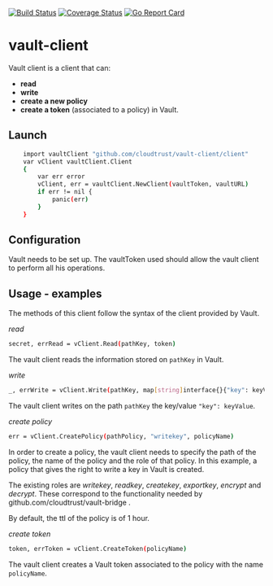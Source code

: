 [![Build Status](https://travis-ci.org/cloudtrust/vault-client.svg?branch=master)](https://travis-ci.org/cloudtrust/vault-client)
[![Coverage Status](https://coveralls.io/repos/github/cloudtrust/vault-client/badge.svg?branch=master)](https://coveralls.io/github/cloudtrust/vault-client?branch=master)
 [![Go Report Card](https://goreportcard.com/badge/github.com/cloudtrust/vault-client)](https://goreportcard.com/report/github.com/cloudtrust/vault-client)

# vault-client

Vault client is a client that can:

- **read**
- **write**
- **create a new policy**
- **create a token** (associated to a policy) in Vault. 


## Launch 

```bash
    import vaultClient "github.com/cloudtrust/vault-client/client"
	var vClient vaultClient.Client
	{
		var err error
		vClient, err = vaultClient.NewClient(vaultToken, vaultURL)
		if err != nil {
			panic(err)
		}
	}

``` 

## Configuration 

Vault needs to be set up. The vaultToken used should allow the vault client to perform all his operations.  

## Usage - examples

The methods of this client follow the syntax of the client provided by Vault. 

*read*

```bash
secret, errRead = vClient.Read(pathKey, token)
```
The vault client reads the information stored on ```pathKey``` in Vault.


*write*

```bash
_, errWrite = vClient.Write(pathKey, map[string]interface{}{"key": keyValue}, token)
```
The vault client writes on the path ```pathKey``` the key/value ```"key": keyValue```.

*create policy*

```bash
err = vClient.CreatePolicy(pathPolicy, "writekey", policyName)
```
In order to create a policy, the vault client needs to specify the path of the policy, the name of the policy and the role of that policy. In this example, a policy that gives the right to write a key in Vault is created.

The existing roles are *writekey*, *readkey*, *createkey*, *exportkey*, *encrypt* and *decrypt*. These correspond to the functionality needed by github.com/cloudtrust/vault-bridge .  

By default, the ttl of the policy is of 1 hour. 

*create token*

```bash
token, errToken = vClient.CreateToken(policyName)
```
The vault client creates a Vault token associated to the policy with the name ```policyName```.


